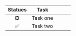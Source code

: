 | Statues | Task | | | |
| :-: | - | :-: | - | - |
| :negative_squared_cross_mark:  | Task one |
| :white_check_mark: | Task two | 


